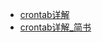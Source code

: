 - [crontab详解](https://www.cnblogs.com/luojinping/p/3319770.html)
- [crontab详解_简书](https://www.jianshu.com/p/beaba5e65242)